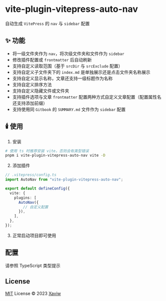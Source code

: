 # vite-plugin-vitepress-auto-nav

自动生成 `VitePress` 的 `nav` 与 `sidebar` 配置

## ✨ 功能

- 将一级文件夹作为 `nav`，将次级文件夹和文件作为 `sidebar`
- 修改插件配置或 `frontmatter` 后自动刷新
- 支持自定义读取范围（基于 `srcDir` 与 `srcExclude` 配置）
- 支持自定义子文件夹下的 `index.md` 是单独展示还是点击文件夹名称展示
- 支持自定义显示名称，文章还支持一级标题作为名称
- 支持自定义排序方法
- 支持自定义隐藏文件或文件夹
- 支持插件选项与文章 `frontmatter` 配置两种方式自定义文章配置（配置属性名还支持添加前缀）
- 支持使用同 `Gitbook` 的 `SUMMARY.md` 文件作为 `sidebar` 配置

## 🕯️ 使用

1. 安装

```sh
# 使用 ts 时推荐安装 vite，否则会有类型错误
pnpm i vite-plugin-vitepress-auto-nav vite -D
```

2. 添加插件

```ts
// .vitepress/config.ts
import AutoNav from "vite-plugin-vitepress-auto-nav";

export default defineConfig({
  vite: {
    plugins: [
      AutoNav({
        // 自定义配置
      }),
    ],
  },
});
```

3. 正常启动项目即可使用

## 配置

请参照 TypeScript 类型提示

## License

[MIT](./LICENSE) License © 2023 [Xaviw](https://github.com/Xaviw)
